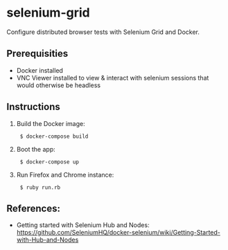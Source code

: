 # selenium-grid
Configure distributed browser tests with Selenium Grid and Docker.

## Prerequisities
* Docker installed
* VNC Viewer installed to view & interact with selenium sessions that would otherwise be headless

## Instructions

1. Build the Docker image:

        $ docker-compose build

1. Boot the app:

        $ docker-compose up

1. Run Firefox and Chrome instance:

        $ ruby run.rb

## References:
* Getting started with Selenium Hub and Nodes:
https://github.com/SeleniumHQ/docker-selenium/wiki/Getting-Started-with-Hub-and-Nodes
